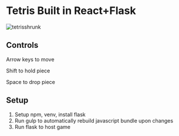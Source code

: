 Tetris Built in React+Flask
======
![tetrisshrunk](https://cloud.githubusercontent.com/assets/17131581/18416561/db05390a-77cc-11e6-950a-ff71dc6d4f2f.png)

Controls
--------
Arrow keys to move

Shift to hold piece

Space to drop piece

Setup
--------------
1. Setup npm, venv, install flask
2. Run gulp to automatically rebuild javascript bundle upon changes
3. Run flask to host game

